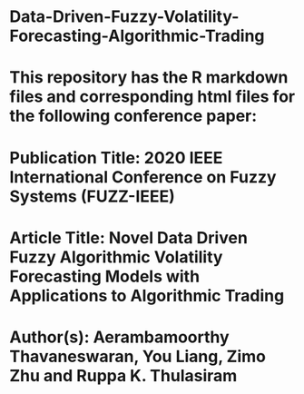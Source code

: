 # Data-Driven-Fuzzy-Volatility-Forecasting-Algorithmic-Trading
# This repository has the R markdown files and corresponding html files for the following conference paper:
# Publication Title: 2020 IEEE International Conference on Fuzzy Systems (FUZZ-IEEE) 
# Article Title: Novel Data Driven Fuzzy Algorithmic Volatility Forecasting Models with Applications to Algorithmic Trading
# Author(s): Aerambamoorthy Thavaneswaran, You Liang, Zimo Zhu and Ruppa K. Thulasiram
